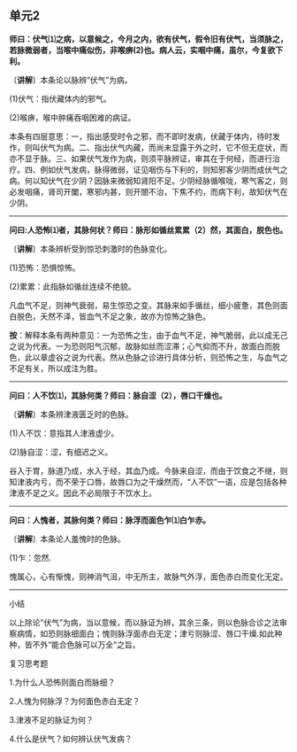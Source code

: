 ## 单元2

**师曰：伏气⑴之病，以意候之，今月之内，欲有伏气，假令旧有伏气，当须脉之，若脉微弱者，当喉中痛似伤，非喉痹(2)也。病人云，实咽中痛，虽尔，今复欲下利。**

〔**讲解**〕本条论以脉辨“伏气”为病。

(1)伏气：指伏藏体内的邪气。

(2)喉痹，喉中肿痛吞咽困难的病证。

本条有四层意思：一，指出感受时令之邪，而不即时发病，伏藏于体内，待时发作，则叫伏气为病。二、指出伏气内藏，而尚未显露于外之时，它不但无症状，而亦不显于脉。三、如果伏气发作为病，则须平脉辨证，审其在于何经，而进行治疗。四、例如伏气发病，脉得微弱，证见咽伤与下利的，则知邪客少阴而成伏气之病。何以知伏气在少阴？因脉来微弱知肾阳不足。少阴经脉循喉咙，寒气客之，则必发咽痛，肾司开闔，寒邪内甚，则开閤不治，下焦不约，而病下利，故知伏气在少阴。

------

**问曰:人恐怖⑴者，其脉何状？师曰：脉形如循丝累累（2）然，其面白，脱色也。**

〔**讲解**〕本条辨析受到惊恐刺激时的色脉变化。

 (1)恐怖：恐惧惊怖。

(2)累累：此指脉如循丝连续不绝貌。

凡血气不足，则神气衰弱，易生惊恐之变。其脉来如手循丝，细小疲惫，其色则面白脱色，夭然不泽，皆血气不足之象，故亦为惊怖之脉色。

**按**：解释本条有两种意见：一为恐怖之生，由于血气不足，神气脆弱，此以成无己之说为代表。一为恐则阳气沉郁，故脉如丝而涩滞；心气抑而不升，故面白而脱色，此以章虚谷之说为代表。然从色脉之诊进行具体分析，则恐怖之生，与血气之不足有关，所以成注为胜。

------

**问曰：人不饮⑴，其脉何类？师曰：脉自涩（2），唇口干燥也。**

〔**讲解**〕本条辨津液匮乏时的色脉。

(1)人不饮：意指其人津液虚少。

(2)脉自涩：涩，有细迟之义。

谷入于胃，脉道乃成，水入于经，其血乃成。今脉来自涩，而由于饮食之不继，则知津液内亏，而不荣于口唇，故唇口为之干燥然而，“人不饮”一语，应是包括各种津液不足之义。因此不必局限于不饮水上。

------

**问曰：人愧者，其脉何类？师曰：脉浮而面色乍⑴白乍赤。**

〔**讲解**〕本条论人羞愧时的色脉。

(1)乍：忽然.

愧属心，心有惭愧，则神消气沮，中无所主，故脉气外浮，面色赤白而变化无定。

------

小结

以上除论"伏气”为病，当以意候，而以脉证为辨，其余三条，则以色脉合诊之法审察病情，如恐则脉细面白；愧则脉浮面赤白无定；津亏则脉涩、唇口干燥.如此种种，皆不外“能合色脉可以万全"之旨。

复习思考题

1.为什么人恐怖则面白而脉细？

2.人愧为何脉浮？为何面色赤白无定？

3.津液不足的脉证为何？

4.什么是伏气？如何辨认伏气发病？
